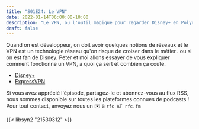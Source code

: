 ```yaml
---
title: "S01E24: Le VPN"
date: 2022-01-14T06:00:00-10:00
description: "Le VPN, ou l'outil magique pour regarder Disney+ en Polynésie"
draft: false
---
```


Quand on est développeur, on doit avoir quelques notions de réseaux et le VPN est un technologie réseau qu'on risque de croiser dans le métier.. ou si on est fan de Disney.
Peter et moi allons essayer de vous expliquer comment fonctionne un VPN, à quoi ça sert et combien ça coute.

* [Disney+](https://www.preview.disneyplus.com/)
* [ExpressVPN](https://www.expressvpn.com/)

Si vous avez apprécié l'épisode, partagez-le et abonnez-vous au flux RSS, nous sommes disponible sur toutes les plateformes connues de podcasts !
Pour tout contact, envoyez nous un ✉️  à `rfc AT rfc.fm`

{{< libsyn2 "21530312" >}}
